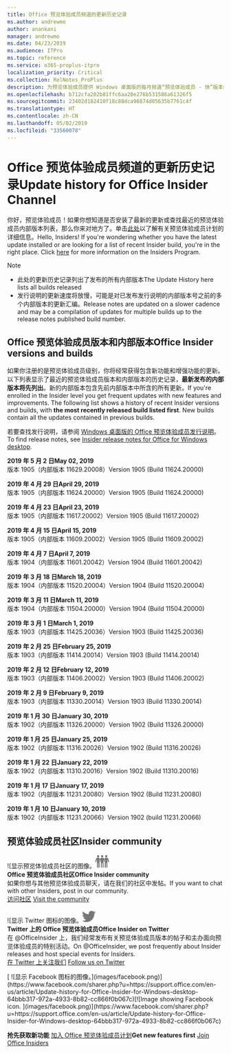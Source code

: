 ```yaml
---
title: Office 预览体验成员频道的更新历史记录
ms.author: andrewmo
author: anankani
manager: andrewmo
ms.date: 04/23/2019
ms.audience: ITPro
ms.topic: reference
ms.service: o365-proplus-itpro
localization_priority: Critical
ms.collection: RelNotes_ProPlus
description: 为预览体验成员提供 Windows 桌面版的每月频道“预览体验成员 - 快”版本的更新历史记录
ms.openlocfilehash: b712cfa202b81ffc6aa20e276b531586a61326f5
ms.sourcegitcommit: 23402d182410f18c88dca96874d05635b7761c4f
ms.translationtype: HT
ms.contentlocale: zh-CN
ms.lasthandoff: 05/02/2019
ms.locfileid: "33560078"
---
```

# <a name="update-history-for-office-insider-channel"></a><span data-ttu-id="0b38f-103">Office 预览体验成员频道的更新历史记录</span><span class="sxs-lookup"><span data-stu-id="0b38f-103">Update history for Office Insider Channel</span></span>

<span data-ttu-id="0b38f-p101">你好，预览体验成员！如果你想知道是否安装了最新的更新或查找最近的预览体验成员内部版本列表，那么你来对地方了。单击[此处](https://insider.office.com/)以了解有关预览体验成员计划的详细信息。</span><span class="sxs-lookup"><span data-stu-id="0b38f-p101">Hello, Insiders! If you're wondering whether you have the latest update installed or are looking for a list of recent Insider build, you're in the right place. Click [here](https://insider.office.com/) for more information on the Insiders Program.</span></span>

> [!NOTE]
> - <span data-ttu-id="0b38f-107">此处的更新历史记录列出了发布的所有内部版本</span><span class="sxs-lookup"><span data-stu-id="0b38f-107">The Update History here lists all builds released</span></span>
> - <span data-ttu-id="0b38f-108">发行说明的更新速度将放慢，可能是对已发布发行说明的内部版本号之前的多个内部版本的更新汇编。</span><span class="sxs-lookup"><span data-stu-id="0b38f-108">Release notes are updated on a slower cadence and may be a compilation of updates for multiple builds up to the release notes published build number.</span></span>



## <a name="office-insider-versions-and-builds"></a><span data-ttu-id="0b38f-109">Office 预览体验成员版本和内部版本</span><span class="sxs-lookup"><span data-stu-id="0b38f-109">Office Insider versions and builds</span></span>

<span data-ttu-id="0b38f-p102">如果你注册的是预览体验成员级别，你将经常获得包含新功能和增强功能的更新。以下列表显示了最近的预览体验成员版本和内部版本的历史记录，**最新发布的内部版本将先列出**。新的内部版本包含先前内部版本中所含的所有更新。</span><span class="sxs-lookup"><span data-stu-id="0b38f-p102">If you're enrolled in the Insider level you get frequent updates with new features and improvements. The following list shows a history of recent Insider versions and builds, with **the most recently released build listed first**. New builds contain all the updates contained in previous builds.</span></span> 

<span data-ttu-id="0b38f-113">若要查找发行说明，请参阅 [Windows 桌面版的 Office 预览体验成员发行说明](https://docs.microsoft.com/zh-CN/OfficeUpdates/release-notes-office-insider)。</span><span class="sxs-lookup"><span data-stu-id="0b38f-113">To find release notes, see [Insider release notes for Office for Windows desktop](https://docs.microsoft.com/zh-CN/OfficeUpdates/release-notes-office-insider).</span></span>

[//]: # (请勿移除)

<span data-ttu-id="0b38f-115">**2019 年 5 月 2 日**</span><span class="sxs-lookup"><span data-stu-id="0b38f-115">**May 02, 2019**</span></span><br/>
<span data-ttu-id="0b38f-116">版本 1905（内部版本 11629.20008）</span><span class="sxs-lookup"><span data-stu-id="0b38f-116">Version 1905 (Build 11624.20000)</span></span><br/>

<span data-ttu-id="0b38f-117">**2019 年 4 月 29 日**</span><span class="sxs-lookup"><span data-stu-id="0b38f-117">**April 29, 2019**</span></span><br/>
<span data-ttu-id="0b38f-118">版本 1905（内部版本 11624.20000）</span><span class="sxs-lookup"><span data-stu-id="0b38f-118">Version 1905 (Build 11624.20000)</span></span><br/>

<span data-ttu-id="0b38f-119">**2019 年 4 月 23 日**</span><span class="sxs-lookup"><span data-stu-id="0b38f-119">**April 23, 2019**</span></span><br/> <span data-ttu-id="0b38f-120">版本 1905（内部版本 11617.20002）</span><span class="sxs-lookup"><span data-stu-id="0b38f-120">Version 1905 (Build 11617.20002)</span></span><br/>

<span data-ttu-id="0b38f-121">**2019 年 4 月 15 日**</span><span class="sxs-lookup"><span data-stu-id="0b38f-121">**April 15, 2019**</span></span><br/> <span data-ttu-id="0b38f-122">版本 1905（内部版本 11609.20002）</span><span class="sxs-lookup"><span data-stu-id="0b38f-122">Version 1905 (Build 11609.20002)</span></span><br/>

<span data-ttu-id="0b38f-123">**2019 年 4 月 7 日**</span><span class="sxs-lookup"><span data-stu-id="0b38f-123">**April 7, 2019**</span></span><br/> <span data-ttu-id="0b38f-124">版本 1904（内部版本 11601.20042）</span><span class="sxs-lookup"><span data-stu-id="0b38f-124">Version 1904 (Build 11601.20042)</span></span><br/>

<span data-ttu-id="0b38f-125">**2019 年 3 月 18 日**</span><span class="sxs-lookup"><span data-stu-id="0b38f-125">**March 18, 2019**</span></span><br/> <span data-ttu-id="0b38f-126">版本 1904（内部版本 11520.20004）</span><span class="sxs-lookup"><span data-stu-id="0b38f-126">Version 1904 (Build 11520.20004)</span></span><br/>

<span data-ttu-id="0b38f-127">**2019 年 3 月 11 日**</span><span class="sxs-lookup"><span data-stu-id="0b38f-127">**March 11, 2019**</span></span><br/> <span data-ttu-id="0b38f-128">版本 1904（内部版本 11504.20000）</span><span class="sxs-lookup"><span data-stu-id="0b38f-128">Version 1904 (Build 11504.20000)</span></span><br/>

<span data-ttu-id="0b38f-129">**2019 年 3 月 1 日**</span><span class="sxs-lookup"><span data-stu-id="0b38f-129">**March 1, 2019**</span></span><br/> <span data-ttu-id="0b38f-130">版本 1903（内部版本 11425.20036）</span><span class="sxs-lookup"><span data-stu-id="0b38f-130">Version 1903 (Build 11425.20036)</span></span><br/> 

<span data-ttu-id="0b38f-131">**2019 年 2 月 25 日**</span><span class="sxs-lookup"><span data-stu-id="0b38f-131">**February 25, 2019**</span></span><br/> <span data-ttu-id="0b38f-132">版本 1903（内部版本 11414.20014）</span><span class="sxs-lookup"><span data-stu-id="0b38f-132">Version 1903 (Build 11414.20014)</span></span><br/> 

<span data-ttu-id="0b38f-133">**2019 年 2 月 12 日**</span><span class="sxs-lookup"><span data-stu-id="0b38f-133">**February 12, 2019**</span></span><br/> <span data-ttu-id="0b38f-134">版本 1903（内部版本 11406.20002）</span><span class="sxs-lookup"><span data-stu-id="0b38f-134">Version 1903 (Build 11406.20002)</span></span><br/> 

<span data-ttu-id="0b38f-135">**2019 年 2 月 9 日**</span><span class="sxs-lookup"><span data-stu-id="0b38f-135">**February 9, 2019**</span></span><br/> <span data-ttu-id="0b38f-136">版本 1903（内部版本 11330.20014）</span><span class="sxs-lookup"><span data-stu-id="0b38f-136">Version 1903 (Build 11330.20014)</span></span><br/> 

<span data-ttu-id="0b38f-137">**2019 年 1 月 30 日**</span><span class="sxs-lookup"><span data-stu-id="0b38f-137">**January 30, 2019**</span></span><br/> <span data-ttu-id="0b38f-138">版本 1902（内部版本 11326.20000）</span><span class="sxs-lookup"><span data-stu-id="0b38f-138">Version 1902 (Build 11326.20000)</span></span><br/> 

<span data-ttu-id="0b38f-139">**2019 年 1 月 25 日**</span><span class="sxs-lookup"><span data-stu-id="0b38f-139">**January 25, 2019**</span></span><br/> <span data-ttu-id="0b38f-140">版本 1902（内部版本 11316.20026）</span><span class="sxs-lookup"><span data-stu-id="0b38f-140">Version 1902 (Build 11316.20026)</span></span><br/> 

<span data-ttu-id="0b38f-141">**2019 年 1 月 22 日**</span><span class="sxs-lookup"><span data-stu-id="0b38f-141">**January 22, 2019**</span></span><br/> <span data-ttu-id="0b38f-142">版本 1902（内部版本 11310.20016）</span><span class="sxs-lookup"><span data-stu-id="0b38f-142">Version 1902 (Build 11310.20016)</span></span><br/> 

<span data-ttu-id="0b38f-143">**2019 年 1 月 17 日**</span><span class="sxs-lookup"><span data-stu-id="0b38f-143">**January 17, 2019**</span></span><br/> <span data-ttu-id="0b38f-144">版本 1902（内部版本 11231.20080）</span><span class="sxs-lookup"><span data-stu-id="0b38f-144">Version 1902 (Build 11231.20080)</span></span><br/>

<span data-ttu-id="0b38f-145">**2019 年 1 月 10 日**</span><span class="sxs-lookup"><span data-stu-id="0b38f-145">**January 10, 2019**</span></span><br/> <span data-ttu-id="0b38f-146">版本 1902（内部版本 11231.20066）</span><span class="sxs-lookup"><span data-stu-id="0b38f-146">Version 1902 (build 11231.20066)</span></span><br/> 


## <a name="insider-community"></a><span data-ttu-id="0b38f-147">预览体验成员社区</span><span class="sxs-lookup"><span data-stu-id="0b38f-147">Insider community</span></span>

<span data-ttu-id="0b38f-148">![显示预览体验成员社区的图像。</span><span class="sxs-lookup"><span data-stu-id="0b38f-148">![Image showing insider community.</span></span> ](images/insidercommunity.png) <br/>
<span data-ttu-id="0b38f-149">**Office 预览体验成员社区**</span><span class="sxs-lookup"><span data-stu-id="0b38f-149">**Office Insider community**</span></span><br/> <span data-ttu-id="0b38f-150">如果你想与其他预览体验成员聊天，请在我们的社区中发帖。</span><span class="sxs-lookup"><span data-stu-id="0b38f-150">If you want to chat with other Insiders, post in our community.</span></span><br/><span data-ttu-id="0b38f-151"> 
[访问社区](https://go.microsoft.com/fwlink/?linkid=843493)</span><span class="sxs-lookup"><span data-stu-id="0b38f-151"> 
[Visit the community](https://go.microsoft.com/fwlink/?linkid=843493)</span></span><br/> 

<span data-ttu-id="0b38f-152">![显示 Twitter 图标的图像。</span><span class="sxs-lookup"><span data-stu-id="0b38f-152">![Image showing twitter icon.</span></span> ](images/twitter.png)<br/>
<span data-ttu-id="0b38f-153">**Twitter 上的 Office 预览体验成员**</span><span class="sxs-lookup"><span data-stu-id="0b38f-153">**Office Insider on Twitter**</span></span><br/> <span data-ttu-id="0b38f-154">在 @OfficeInsider 上，我们经常发布有关预览体验成员版本的帖子和主办面向预览体验成员的特别活动。</span><span class="sxs-lookup"><span data-stu-id="0b38f-154">On @OfficeInsider, we post frequently about Insider releases and host special events for Insiders.</span></span><br/><span data-ttu-id="0b38f-155"> 
[在 Twitter 上关注我们](https://go.microsoft.com/fwlink/?linkid=717717)</span><span class="sxs-lookup"><span data-stu-id="0b38f-155"> 
[Follow us on Twitter](https://go.microsoft.com/fwlink/?linkid=717717)</span></span><br/> 

<span data-ttu-id="0b38f-156">
  [
  ![显示 Facebook 图标的图像。](images/facebook.png)](https://www.facebook.com/sharer.php?u=https://support.office.com/en-us/article/Update-history-for-Office-Insider-for-Windows-desktop-64bbb317-972a-4933-8b82-cc866f0b067c)</span><span class="sxs-lookup"><span data-stu-id="0b38f-156">[![Image showing Facebook icon. ](images/facebook.png)](https://www.facebook.com/sharer.php?u=https://support.office.com/en-us/article/Update-history-for-Office-Insider-for-Windows-desktop-64bbb317-972a-4933-8b82-cc866f0b067c)</span></span>


<span data-ttu-id="0b38f-157">**抢先获取新功能**
[加入 Office 预览体验成员计划](https://insider.office.com/)</span><span class="sxs-lookup"><span data-stu-id="0b38f-157">**Get new features first**
[Join Office Insiders](https://insider.office.com/)</span></span>